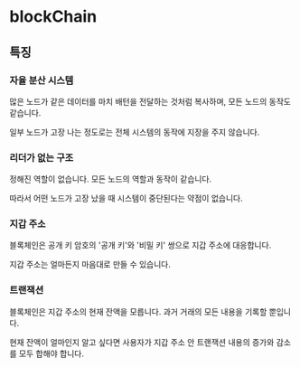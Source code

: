 # blockChain

## 특징
### 자율 분산 시스템
많은 노드가 같은 데이터를 마치 배턴을 전달하는 것처럼 복사하며, 모든 노드의 동작도 같습니다.

일부 노드가 고장 나는 정도로는 전체 시스템의 동작에 지장을 주지 않습니다.
### 리더가 없는 구조
정해진 역할이 없습니다. 모든 노드의 역할과 동작이 같습니다.

따라서 어떤 노드가 고장 났을 때 시스템이 중단된다는 약점이 없습니다.
### 지갑 주소
블록체인은 공개 키 암호의 '공개 키'와 '비밀 키' 쌍으로 지갑 주소에 대응합니다.

지갑 주소는 얼마든지 마음대로 만들 수 있습니다.
### 트랜잭션
블록체인은 지갑 주소의 현재 잔액을 모릅니다. 과거 거래의 모든 내용을 기록할 뿐입니다.

현재 잔액이 얼마인지 알고 싶다면 사용자가 지갑 주소 안 트랜잭션 내용의 증가와 감소를 모두 합해야 합니다.
